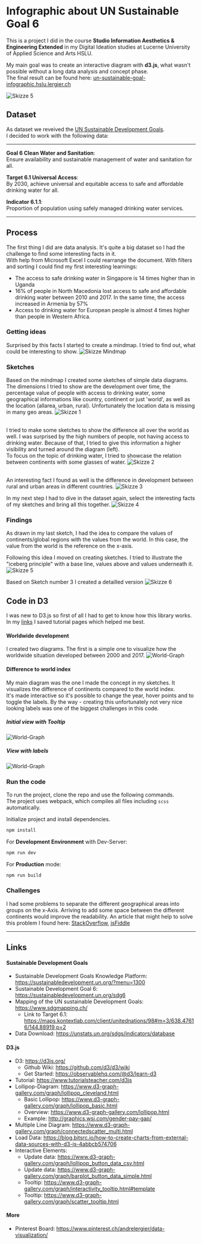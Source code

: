 # Infographic about UN Sustainable Goal 6
This is a project I did in the course __Studio Information Aesthetics & Engineering Extended__ in my Digital Ideation studies at Lucerne University of Applied Science and Arts HSLU.

My main goal was to create an interactive diagram with __d3.js__, what wasn't possible without a long data analysis and concept phase.<br>
The final result can be found here: [un-sustainable-goal-infographic.hslu.lergier.ch](https://un-sustainable-goal-infographic.hslu.lergier.ch/)

![Skizze 5](assets/graph-animated.gif "Animated Diagram")

## Dataset
As dataset we reveived the [UN Sustainable Development Goals](https://sustainabledevelopment.un.org/).<br>
I decided to work with the following data:

---

__Goal 6 Clean Water and Sanitation__:<br>
Ensure availability and sustainable management of water and sanitation for all.<br>

__Target 6.1 Universal Access__:<br>
By 2030, achieve universal and equitable access to safe and affordable drinking water for all.<br>

__Indicator 6.1.1__:<br>
Proportion of population using safely managed drinking water services.<br>

---

## Process
The first thing I did are data analysis. It's quite a big dataset so I had the challenge to find some interesting facts in it.<br>
With help from Microsoft Excel I could rearrange the document. With filters and sorting I could find my first interesting learnings:
- The access to safe drinking water in Singapore is 14 times higher than in Uganda
- 16% of people in North Macedonia lost access to safe and affordable drinking water between 2010 and 2017. In the same time, the access increased in Armenia by 57%
- Access to drinking water for European people is almost 4 times higher than people in Western Africa.

### Getting ideas
Surprised by this facts I started to create a mindmap. I tried to find out, what could be interesting to show.
![Skizze Mindmap](assets/skizze-mindmap.png "Skizze Mindmap")

### Sketches
Based on the mindmap I created some sketches of simple data diagrams. The dimensions I tried to show are the development over time, the percentage value of people with access to drinking water, some geographical informations like country, continent or just 'world', as well as the location (allarea, urban, rural).
Unfortunately the location data is missing in many geo areas.
![Skizze 1](assets/skizze-1.png "Skizze Diagramme")<br><br>

I tried to make some sketches to show the difference all over the world as well. I was surprised by the high numbers of people, not having access to drinking water. Because of that, I tried to give this information a higher visibility and turned around the diagram (left).<br>
To focus on the topic of drinking water, I tried to showcase the relation between continents with some glasses of water.
![Skizze 2](assets/skizze-2.png "Skizze Diagramme")<br><br>

An interesting fact I found as well is the difference in development between rural and urban areas in different countries.
![Skizze 3](assets/skizze-3.png "Skizze Diagramme")

In my next step I had to dive in the dataset again, select the interesting facts of my sketches and bring all this together.
![Skizze 4](assets/skizze-4.png "Skizze Diagramme")

### Findings
As drawn in my last sketch, I had the idea to compare the values of continents/global regions with the values from the world. In this case, the value from the world is the reference on the x-axis.

Following this idea I moved on creating sketches. I tried to illustrate the "iceberg principle" with a base line, values above and values underneath it.
![Skizze 5](assets/skizze-5.png "Skizze Diagramme")

Based on Sketch number 3 I created a detailled version
![Skizze 6](assets/skizze-6.png "Skizze Diagramm")

## Code in D3
I was new to D3.js so first of all I had to get to know how this library works. In my [links](#links) I saved tutorial pages which helped me best.

#### Worldwide development
I created two diagrams. The first is a simple one to visualize how the worldwide situation developed between 2000 and 2017.
![World-Graph](assets/graph-world-whitespace.png "Simple diagram with world development")

#### Difference to world index
My main diagram was the one I made the concept in my sketches. It visualizes the difference of continents compared to the world index. <br>
It's made interactive so it's possible to change the year, hover points and to toggle the labels. By the way - creating this unfortunately not very nice looking labels was one of the biggest challenges in this code.

##### Initial view with Tooltip
![World-Graph](assets/graph-main-tooltip.png "Main diagram without labels and tooltip")

##### View with labels
![World-Graph](assets/graph-labels.png "Main diagram with labels")

### Run the code
To run the project, clone the repo and use the following commands.<br>
The project uses webpack, which compiles all files including `scss` automatically.

Initialize project and install dependencies.
```sh
npm install
```

For __Development Environment__ with Dev-Server:
```sh
npm run dev
```

For __Production__ mode:
```sh
npm run build
```

### Challenges
I had some problems to separate the different geographical areas into groups on the x-Axis. Arriving to add some space between the different continents would improve the readability.
An article that might help to solve this problem I found here: [StackOverflow](https://stackoverflow.com/questions/37265851/d3-nested-group-as-x-axis), [jsFiddle](https://jsfiddle.net/rnoo6buy/)

---

## Links
#### Sustainable Development Goals
- Sustainable Development Goals Knowledge Platform: https://sustainabledevelopment.un.org/?menu=1300
- Sustainable Development Goal 6: https://sustainabledevelopment.un.org/sdg6
- Mapping of the UN sustainable Development Goals: https://www.sdgmapping.ch/
  - Link to Target 6.1: https://maps.kontextlab.com/client/unitednations/98#m=3/638.47616/144.88919,p=2
- Data Download: https://unstats.un.org/sdgs/indicators/database

#### D3.js
- D3: https://d3js.org/
  - Github Wiki: https://github.com/d3/d3/wiki
  - Get Started: https://observablehq.com/@d3/learn-d3
- Tutorial: https://www.tutorialsteacher.com/d3js
- Lollipop-Diagram: https://www.d3-graph-gallery.com/graph/lollipop_cleveland.html
  - Basic Lollipop: https://www.d3-graph-gallery.com/graph/lollipop_basic.html
  - Overview: https://www.d3-graph-gallery.com/lollipop.html
  - Example: http://graphics.wsj.com/gender-pay-gap/
- Multiple Line Diagram: https://www.d3-graph-gallery.com/graph/connectedscatter_multi.html
- Load Data: https://blog.bitsrc.io/how-to-create-charts-from-external-data-sources-with-d3-js-4abbcb574706
- Interactive Elements:
  - Update data: https://www.d3-graph-gallery.com/graph/lollipop_button_data_csv.html
  - Update data: https://www.d3-graph-gallery.com/graph/barplot_button_data_simple.html
  - Tooltip: https://www.d3-graph-gallery.com/graph/interactivity_tooltip.html#template
  - Tooltip: https://www.d3-graph-gallery.com/graph/scatter_tooltip.html

#### More
- Pinterest Board: https://www.pinterest.ch/andrelergier/data-visualization/

